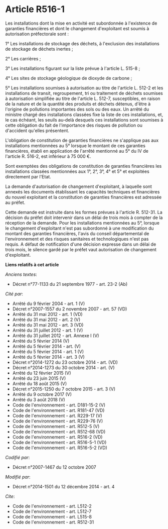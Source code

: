 # Article R516-1

Les installations dont la mise en activité est subordonnée à l'existence de garanties financières et dont le changement
d'exploitant est soumis à autorisation préfectorale sont : 

1° Les installations de stockage des déchets, à l'exclusion des installations de stockage de déchets inertes ; 

2° Les carrières ; 

3° Les installations figurant sur la liste prévue à l'article L. 515-8 ; 

4° Les sites de stockage géologique de dioxyde de carbone ; 

5° Les installations soumises à autorisation au titre de l'article L. 512-2 et les installations de transit, regroupement,
tri ou traitement de déchets soumises à autorisation simplifiée au titre de l'article L. 512-7, susceptibles, en raison de la
nature et de la quantité des produits et déchets détenus, d'être à l'origine de pollutions importantes des sols ou des eaux.
Un arrêté du ministre chargé des installations classées fixe la liste de ces installations, et, le cas échéant, les seuils
au-delà desquels ces installations sont soumises à cette obligation du fait de l'importance des risques de pollution ou
d'accident qu'elles présentent. 

L'obligation de constitution de garanties financières ne s'applique pas aux installations mentionnées au 5° lorsque le
montant de ces garanties financières, établi en application de l'arrêté mentionné au 5° du IV de l'article R. 516-2, est
inférieur à 75 000 €. 

Sont exemptées des obligations de constitution de garanties financières les installations classées mentionnées aux 1°, 2°,
3°, 4° et 5° et exploitées directement par l'Etat. 

La demande d'autorisation de changement d'exploitant, à laquelle sont annexés les documents établissant les capacités
techniques et financières du nouvel exploitant et la constitution de garanties financières est adressée au préfet. 

Cette demande est instruite dans les formes prévues à l'article R. 512-31. La décision du préfet doit intervenir dans un
délai de trois mois à compter de la réception de la demande. Pour les installations mentionnées au 5°, lorsque le changement
d'exploitant n'est pas subordonné à une modification du montant des garanties financières, l'avis du conseil départemental de
l'environnement et des risques sanitaires et technologiques n'est pas requis. A défaut de notification d'une décision
expresse dans un délai de trois mois, le silence gardé par le préfet vaut autorisation de changement d'exploitant.

**Liens relatifs à cet article**

_Anciens textes_:

  - Décret n°77-1133 du 21 septembre 1977 - art. 23-2 (Ab)

_Cité par_:

  - Arrêté du 9 février 2004 - art. 1 (V)
  - Décret n°2007-1557 du 2 novembre 2007 - art. 57 (VD)
  - Arrêté du 31 mai 2012 - art. 1 (VD)
  - Arrêté du 31 mai 2012 - art. 2 (V)
  - Arrêté du 31 mai 2012 - art. 3 (VD)
  - Arrêté du 31 juillet 2012 - art. 1 (V)
  - Arrêté du 31 juillet 2012 - art. Annexe I (V)
  - Arrêté du 5 février 2014 (V)
  - Arrêté du 5 février 2014 - art. (V)
  - Arrêté du 5 février 2014 - art. 1 (V)
  - Arrêté du 5 février 2014 - art. 3 (V)
  - Décret n°2014-1272 du 23 octobre 2014 - art. (VD)
  - Décret n°2014-1273 du 30 octobre 2014 - art. (V)
  - Arrêté du 12 février 2015 (V)
  - Arrêté du 23 juin 2015 (V)
  - Arrêté du 18 août 2015 (V)
  - Décret n°2015-1250 du 7 octobre 2015 - art. 3 (V)
  - Arrêté du 9 octobre 2017 (V)
  - Arrêté du 3 août 2018 (V)
  - Code de l'environnement - art. D181-15-2 (V)
  - Code de l'environnement - art. R181-47 (VD)
  - Code de l'environnement - art. R229-17 (V)
  - Code de l'environnement - art. R229-76 (V)
  - Code de l'environnement - art. R512-5 (V)
  - Code de l'environnement - art. R512-68 (VD)
  - Code de l'environnement - art. R516-2 (VD)
  - Code de l'environnement - art. R516-5-1 (VD)
  - Code de l'environnement - art. R516-5-2 (VD)

_Codifié par_:

  - Décret n°2007-1467 du 12 octobre 2007

_Modifié par_:

  - Décret n°2014-1501 du 12 décembre 2014 - art. 4

_Cite_:

  - Code de l'environnement - art. L512-2
  - Code de l'environnement - art. L512-7
  - Code de l'environnement - art. L515-8
  - Code de l'environnement - art. R512-31
